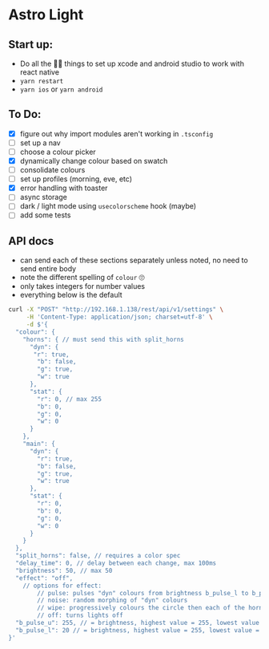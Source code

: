 # Astro Light

## Start up:
- Do all the 🧙‍♂️ things to set up xcode and android studio to work with react native
- `yarn restart`
- `yarn ios` or `yarn android`

## To Do:

- [x] figure out why import modules aren't working in `.tsconfig`
- [ ] set up a nav
- [ ] choose a colour picker
- [x] dynamically change colour based on swatch
- [ ] consolidate colours
- [ ] set up profiles (morning, eve, etc)
- [x] error handling with toaster
- [ ] async storage
- [ ] dark / light mode using `usecolorscheme` hook (maybe)
- [ ] add some tests

## API docs

- can send each of these sections separately unless noted, no need to send entire body
- note the different spelling of `colour` 🙄
- only takes integers for number values
- everything below is the default


``` bash
curl -X "POST" "http://192.168.1.138/rest/api/v1/settings" \
     -H 'Content-Type: application/json; charset=utf-8' \
     -d $'{
  "colour": {
    "horns": { // must send this with split_horns
      "dyn": {
       "r": true,
        "b": false,
        "g": true,
        "w": true
      },
      "stat": {
        "r": 0, // max 255
        "b": 0,
        "g": 0,
        "w": 0
      }
    },
    "main": {
      "dyn": {
        "r": true,
        "b": false,
        "g": true,
        "w": true
      },
      "stat": {
        "r": 0,
        "b": 0,
        "g": 0,
        "w": 0
      }
    }
  },
  "split_horns": false, // requires a color spec
  "delay_time": 0, // delay between each change, max 100ms
  "brightness": 50, // max 50
  "effect": "off", 
    // options for effect:
        // pulse: pulses "dyn" colours from brightness b_pulse_l to b_pulse_u
        // noise: random morphing of "dyn" colours
        // wipe: progressively colours the circle then each of the horns with the stat colors
        // off: turns lights off
  "b_pulse_u": 255, // = brightness, highest value = 255, lowest value = 20, 
  "b_pulse_l": 20 // = brightness, highest value = 255, lowest value = 20, 
}'
```